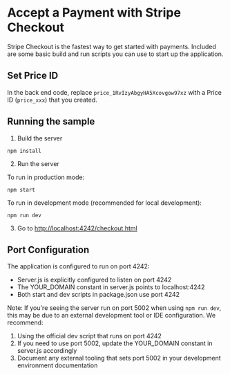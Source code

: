 # Accept a Payment with Stripe Checkout

Stripe Checkout is the fastest way to get started with payments. Included are some basic build and run scripts you can use to start up the application.

## Set Price ID

In the back end code, replace `price_1RvIzyAbgyHA5Xcovgow97xz` with a Price ID (`price_xxx`) that you created.

## Running the sample

1. Build the server

~~~
npm install
~~~

2. Run the server

To run in production mode:
~~~
npm start
~~~

To run in development mode (recommended for local development):
~~~
npm run dev
~~~

3. Go to [http://localhost:4242/checkout.html](http://localhost:4242/checkout.html)

## Port Configuration

The application is configured to run on port 4242:
- Server.js is explicitly configured to listen on port 4242
- The YOUR_DOMAIN constant in server.js points to localhost:4242
- Both start and dev scripts in package.json use port 4242

Note: If you're seeing the server run on port 5002 when using `npm run dev`, this may be due to an external development tool or IDE configuration. We recommend:
1. Using the official dev script that runs on port 4242
2. If you need to use port 5002, update the YOUR_DOMAIN constant in server.js accordingly
3. Document any external tooling that sets port 5002 in your development environment documentation